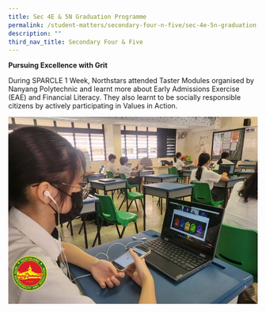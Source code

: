 ```yaml
---
title: Sec 4E & 5N Graduation Programme
permalink: /student-matters/secondary-four-n-five/sec-4e-5n-graduation-programme/
description: ""
third_nav_title: Secondary Four & Five
---
```

<p><strong>Pursuing Excellence with Grit</strong></p>
<p>During SPARCLE 1 Week,&nbsp;Northstars attended Taster Modules organised by Nanyang Polytechnic and learnt more about Early Admissions Exercise (EAE) and Financial Literacy. They also learnt to be socially responsible citizens by actively participating in Values in Action.</p>
<img src="/images/4e.jpg">